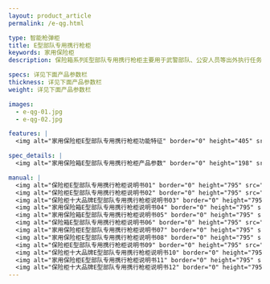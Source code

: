 ```yaml
---
layout: product_article
permalink: /e-qg.html

type: 智能枪弹柜
title: E型部队专用携行枪柜
keywords: 家用保险柜
description: 保险箱系列E型部队专用携行枪柜主要用于武警部队、公安人员等出外执行任务使用，具有远程系统控制管理的特点，便捷搬运，远程审批，智能管理。

specs: 详见下面产品参数栏
thickness: 详见下面产品参数栏
weight: 详见下面产品参数栏

images:
  - e-qg-01.jpg
  - e-qg-02.jpg

features: |
  <img alt="家用保险柜E型部队专用携行枪柜功能特征" border="0" height="405" src="%PRODIMGS%/e-qg-gn.jpg" width="538" />

spec_details: |
  <img alt="家用保险箱E型部队专用携行枪柜产品参数" border="0" height="198" src="%PRODIMGS%/e-qg-cpcs.jpg" width="538" />

manual: |
  <img alt="保险柜E型部队专用携行枪柜说明书01" border="0" height="795" src="%PRODIMGS%/fg-sm01.jpg" width="538" />  
  <img alt="保险柜E型部队专用携行枪柜说明书02" border="0" height="795" src="%PRODIMGS%/fg-sm02.jpg" width="538" />  
  <img alt="保险柜十大品牌E型部队专用携行枪柜说明书03" border="0" height="795" src="%PRODIMGS%/fg-sm03.jpg" width="538" />  
  <img alt="家用保险箱E型部队专用携行枪柜说明书04" border="0" height="795" src="%PRODIMGS%/fg-sm04.jpg" width="538" />  
  <img alt="家用保险箱E型部队专用携行枪柜说明书05" border="0" height="795" src="%PRODIMGS%/fg-sm05.jpg" width="538" />  
  <img alt="保险箱E型部队专用携行枪柜说明书06" border="0" height="795" src="%PRODIMGS%/fg-sm06.jpg" width="538" />  
  <img alt="家用保险柜E型部队专用携行枪柜说明书07" border="0" height="795" src="%PRODIMGS%/fg-sm07.jpg" width="538" />  
  <img alt="家用保险柜E型部队专用携行枪柜说明书08" border="0" height="795" src="%PRODIMGS%/fg-sm08.jpg" width="538" />  
  <img alt="保险柜E型部队专用携行枪柜说明书09" border="0" height="795" src="%PRODIMGS%/fg-sm09.jpg" width="538" />  
  <img alt="保险柜十大品牌E型部队专用携行枪柜说明书10" border="0" height="795" src="%PRODIMGS%/fg-sm10.jpg" width="538" />  
  <img alt="家用保险柜E型部队专用携行枪柜说明书11" border="0" height="795" src="%PRODIMGS%/fg-sm11.jpg" width="538" />  
  <img alt="保险柜十大品牌E型部队专用携行枪柜说明书12" border="0" height="795" src="%PRODIMGS%/fg-sm12.jpg" width="538" />
---
```

